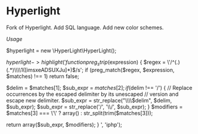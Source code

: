 Hyperlight
==========

Fork of Hyperlight. Add SQL language. Add new color schemes.


*Usage*


<?php require_once '../hyperlight.php'; ?>
$hyperlight = new \HyperLight\HyperLight();

$hyperlight->highlight(
'function preg_strip($expression) {
$regex = \'/^(.)(.*)\\\\1([imsxeADSUXJu]*)$/s\';
if (preg_match($regex, $expression, $matches) !== 1)
return false;

$delim = $matches[1];
$sub_expr = $matches[2];
if ($delim !== \'/\') {
// Replace occurrences by the escaped delimiter by its unescaped
// version and escape new delimiter.
$sub_expr = str_replace("\\\\$delim", $delim, $sub_expr);
$sub_expr = str_replace(\'/\', \'\\\\/\', $sub_expr);
}
$modifiers = $matches[3] === \'\' ?
array() : str_split(trim($matches[3]));

return array($sub_expr, $modifiers);
}
', 'iphp');
